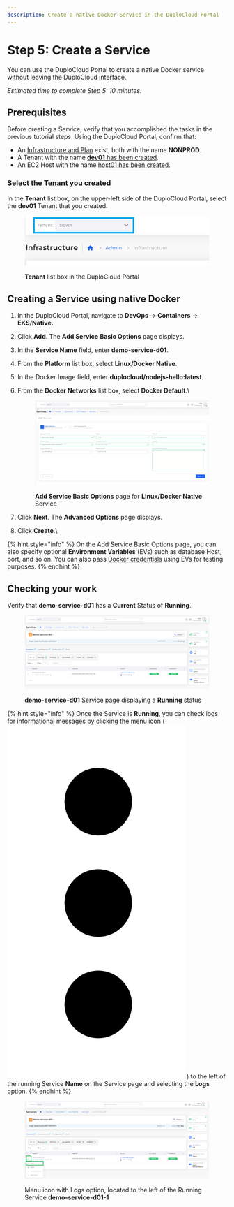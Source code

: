 ```yaml
---
description: Create a native Docker Service in the DuploCloud Portal
---
```


# Step 5: Create a Service

You can use the DuploCloud Portal to create a native Docker service without leaving the DuploCloud interface.

_Estimated time to complete Step 5: 10 minutes._

## Prerequisites

Before creating a Service, verify that you accomplished the tasks in the previous tutorial steps. Using the DuploCloud Portal, confirm that:

* An [Infrastructure and Plan](../step-1-infrastructure.md) exist, both with the name **NONPROD**.
* A Tenant with the name [**dev01** has been created](../step-2-tenant.md).
* An EC2 Host with the name [host01 has been created](step-4-create-ec2-host.md).

### Select the Tenant you created

In the **Tenant** list box, on the upper-left side of the DuploCloud Portal, select the **dev01** Tenant that you created.



<div align="left">

<figure><img src="../../../.gitbook/assets/tenant_dev01.png" alt=""><figcaption><p><strong>Tenant</strong> list box in the DuploCloud Portal</p></figcaption></figure>

</div>

## Creating a Service using native Docker&#x20;

1. In the DuploCloud Portal, navigate to **DevOps** -> **Containers** -> **EKS/Native.**
2. Click **Add**. The **Add Service** **Basic Options** page displays.
3. In the **Service Name** field, enter **demo-service-d01**.
4. From the **Platform** list box, select **Linux/Docker Native**.
5. In the Docker Image field, enter **duplocloud/nodejs-hello:latest**.
6.  From the **Docker Networks** list box, select **Docker Default**.\


    <div align="left">

    <figure><img src="../../../.gitbook/assets/dockerf.png" alt=""><figcaption><p><strong>Add Service Basic Options</strong> page for <strong>Linux/Docker Native</strong> Service</p></figcaption></figure>

    </div>


7. Click **Next**. The **Advanced Options** page displays.
8. Click **Create**.\


{% hint style="info" %}
On the Add Service Basic Options page, you can also specify optional **Environment Variables** (EVs) such as database Host, port, and so on. You can also pass [Docker credentials](../../aws-services/containers/docker-registry-credentials.md) using EVs for testing purposes.&#x20;
{% endhint %}

## Checking your work

Verify that **demo-service-d01** has a **Current** Status of **Running**.

<div align="left">

<figure><img src="../../../.gitbook/assets/dockerg.png" alt=""><figcaption><p><strong>demo-service-d01</strong> Service page displaying a <strong>Running</strong> status</p></figcaption></figure>

</div>



{% hint style="info" %}
Once the Service is **Running**, you can check logs for informational messages by clicking the menu icon ( <img src="../../../.gitbook/assets/Kabab_three_Vertical_dots (4).png" alt="" data-size="line"> ) to the left of the running Service **Name** on the Service page and selecting the **Logs** option.&#x20;
{% endhint %}

<figure><img src="../../../.gitbook/assets/dockerh (1).png" alt=""><figcaption><p>Menu icon with Logs option, located to the left of the Running Service <strong>demo-service-d01-1</strong></p></figcaption></figure>
